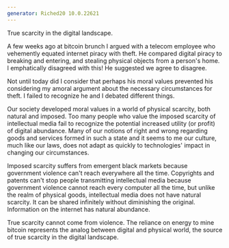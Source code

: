 ```yaml
---
generator: Riched20 10.0.22621
---
```


True scarcity in the digital landscape.

A few weeks ago at bitcoin brunch I argued with a telecom employee who
vehemently equated internet piracy with theft. He compared digital
piracy to breaking and entering, and stealing physical objects from a
person\'s home. I emphatically disagreed with this! He suggested we
agree to disagree.

Not until today did I consider that perhaps his moral values prevented
his considering my amoral argument about the necessary circumstances for
theft. I failed to recognize he and I debated different things.

Our society developed moral values in a world of physical scarcity, both
natural and imposed. Too many people who value the imposed scarcity of
intellectual media fail to recognize the potential increased utility (or
profit) of digital abundance. Many of our notions of right and wrong
regarding goods and services formed in such a state and it seems to me
our culture, much like our laws, does not adapt as quickly to
technologies\' impact in changing our circumstances.

Imposed scarcity suffers from emergent black markets because government
violence can\'t reach everywhere all the time. Copyrights and patents
can\'t stop people transmitting intellectual media because government
violence cannot reach every computer all the time, but unlike the realm
of physical goods, intellectual media does not have natural scarcity. It
can be shared infinitely without diminishing the original. Information
on the internet has natural abundance.

True scarcity cannot come from violence. The reliance on energy to mine
bitcoin represents the analog between digital and physical world, the
source of true scarcity in the digital landscape.
